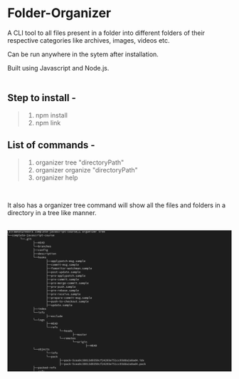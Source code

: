 # Folder-Organizer

A CLI tool to all files present in a folder into different folders of their respective categories like archives, images, videos etc.

Can be run anywhere in the sytem after installation.

Built using Javascript and Node.js.
<br>
<br>

## Step to install -

> 1. npm install
> 2. npm link

## List of commands -

> 1. organizer tree "directoryPath"
> 2. organizer organize "directoryPath"
> 3. organizer help

<br>

It also has a organizer tree command will show all the files and folders in a directory in a tree like manner.
<br>
<br>

![organizer Tree](/image.png)
